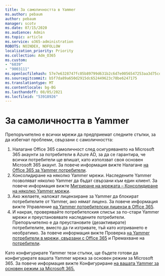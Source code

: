 ```yaml
---
title: За самоличността в Yammer
ms.author: pebaum
author: pebaum
manager: scotv
ms.date: 07/15/2020
ms.audience: Admin
ms.topic: article
ms.service: o365-administration
ROBOTS: NOINDEX, NOFOLLOW
localization_priority: Priority
ms.collection: Adm_O365
ms.custom:
- "6039"
- "9003111"
ms.openlocfilehash: 57e7e6328747fc05b89799d631b2c6d7e0056547253aa3d75cdecb38cea3ad7e
ms.sourcegitcommit: b5f7da89a650d2915dc652449623c78be6247175
ms.translationtype: MT
ms.contentlocale: bg-BG
ms.lasthandoff: 08/05/2021
ms.locfileid: "53918926"
---
```

# <a name="about-identity-in-yammer"></a>За самоличността в Yammer

Препоръчително е всички мрежи да предприемат следните стъпки, за да избегнат проблеми, свързани с самоличността:

1. Налагане Office 365 самоличност след осигуряването на Microsoft 365 акаунти за потребители в Azure AD, за да се гарантира, че всички потребители ще впишат, като използват своя основен Microsoft 365 акаунт. За повече информация вижте Налагане [на Office 365 за Yammer потребители](https://docs.microsoft.com/yammer/configure-your-yammer-network/enforce-office-365-identity).
2. Консолидиране на няколко Yammer мрежи. Наследените Yammer позволяват няколко Yammer да бъдат свързани към един клиент. За повече информация вижте [Мигриране на мрежата – Консолидиране на няколко Yammer мрежи](https://docs.microsoft.com/yammer/configure-your-yammer-network/consolidate-multiple-yammer-networks).
3. Ако желаете, наложат лицензиране за Yammer да блокират потребителите от Yammer, ако нямат лиценз. За повече информация вижте Управление [на Yammer потребителски лицензи в Office 365](https://docs.microsoft.com/yammer/manage-yammer-users/manage-yammer-licenses-in-office-365).
4. И накрая, проверявайте потребителския списък за по-стари Yammer мрежи и преустановявате наследените потребители. Препоръчително е да преустановите (дезактивирате) потребителите, вместо да ги изтривате, тъй като изтриването е необратимо. За повече информация вижте Проверка [на Yammer потребители в мрежи, свързани с Office 365](https://docs.microsoft.com/yammer/manage-yammer-users/audit-users-connected-to-office-365) и Премахване на [потребители](https://docs.microsoft.com/yammer/manage-yammer-users/add-block-or-remove-users#remove-users).

Като конфигурирате Yammer тези стъпки, ще бъдете готови да конфигурирате вашата Yammer мрежа за основен режим за Microsoft 365. За повече информация вижте Конфигуриране [на вашата Yammer за основен режим за Microsoft 365.](https://docs.microsoft.com/yammer/configure-your-yammer-network/native-mode)